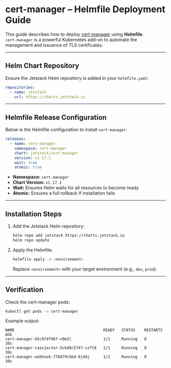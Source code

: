 # cert-manager – Helmfile Deployment Guide

This guide describes how to deploy [cert-manager](https://cert-manager.io/) using **Helmfile**.  
`cert-manager` is a powerful Kubernetes add-on to automate the management and issuance of TLS certificates.

---

## Helm Chart Repository

Ensure the Jetstack Helm repository is added in your `helmfile.yaml`:

```yaml
repositories:
  - name: jetstack
    url: https://charts.jetstack.io
```

---

## Helmfile Release Configuration

Below is the Helmfile configuration to install `cert-manager`:

```yaml
releases:
  - name: cert-manager
    namespace: cert-manager
    chart: jetstack/cert-manager
    version: v1.17.1
    wait: true
    atomic: true
```

- **Namespace:** `cert-manager`
- **Chart Version:** `v1.17.1`
- **Wait:** Ensures Helm waits for all resources to become ready
- **Atomic:** Ensures a full rollback if installation fails

---

## Installation Steps

1. Add the Jetstack Helm repository:

   ```bash
   helm repo add jetstack https://charts.jetstack.io
   helm repo update
   ```

2. Apply the Helmfile:

   ```bash
   helmfile apply -e <environment>
   ```

   Replace `<environment>` with your target environment (e.g., `dev`, `prod`).

---

## Verification

Check the cert-manager pods:

```bash
kubectl get pods -n cert-manager
```

Example output:

```
NAME                                       READY   STATUS    RESTARTS   AGE
cert-manager-65c974f967-n9m2l              1/1     Running   0          30s
cert-manager-cainjector-5cb48c5747-sz7t8   1/1     Running   0          30s
cert-manager-webhook-778d79cbb4-9jd4j      1/1     Running   0          30s
```
